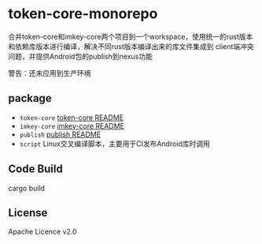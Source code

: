 # token-core-monorepo

合并token-core和imkey-core两个项目到一个workspace，使用统一的rust版本和依赖库版本进行编译，解决不同rust版本编译出来的库文件集成到
client端冲突问题，并提供Android包的publish到nexus功能

警告：还未应用到生产环境

## package
* `token-core` [token-core README](./token-core/README.md)
* `imkey-core` [imkey-core README](./imkey-core/README.md)
* `publish`  [publish README](./publish/README.md)
* `script`  Linux交叉编译脚本，主要用于CI发布Android库时调用


## Code Build
cargo build


## License
Apache Licence v2.0
